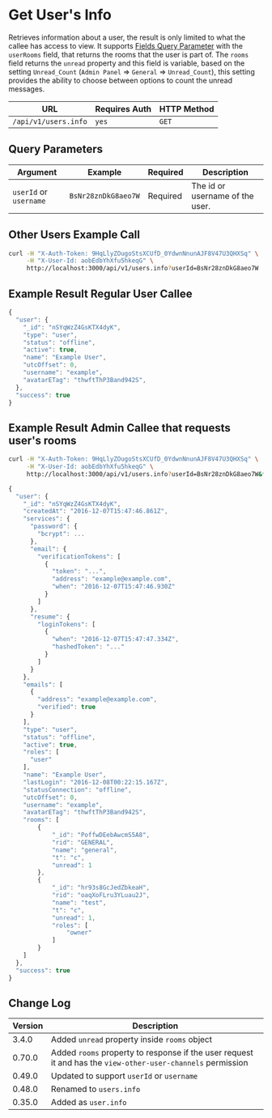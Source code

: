 # Get User's Info

Retrieves information about a user, the result is only limited to what the callee has access to view. It supports [Fields Query Parameter](../../other-important-endpoints/query-and-fields-info.md) with the `userRooms` field, that returns the rooms that the user is part of. The `rooms` field returns the `unread` property and this field is variable, based on the setting `Unread_Count` (`Admin Panel` => `General` => `Unread_Count`), this setting provides the ability to choose between options to count the unread messages.

| URL                  | Requires Auth | HTTP Method |
| -------------------- | ------------- | ----------- |
| `/api/v1/users.info` | `yes`         | `GET`       |

## Query Parameters

| Argument               | Example             | Required | Description                     |
| ---------------------- | ------------------- | -------- | ------------------------------- |
| `userId` or `username` | `BsNr28znDkG8aeo7W` | Required | The id or username of the user. |

## Other Users Example Call

```bash
curl -H "X-Auth-Token: 9HqLlyZOugoStsXCUfD_0YdwnNnunAJF8V47U3QHXSq" \
     -H "X-User-Id: aobEdbYhXfu5hkeqG" \
     http://localhost:3000/api/v1/users.info?userId=BsNr28znDkG8aeo7W
```

## Example Result Regular User Callee

```javascript
{
  "user": {
    "_id": "nSYqWzZ4GsKTX4dyK",
    "type": "user",
    "status": "offline",
    "active": true,
    "name": "Example User",
    "utcOffset": 0,
    "username": "example",
    "avatarETag": "thwftThP3Band942S",
  },
  "success": true
}
```

## Example Result Admin Callee that requests user's rooms

```bash
curl -H "X-Auth-Token: 9HqLlyZOugoStsXCUfD_0YdwnNnunAJF8V47U3QHXSq" \
     -H "X-User-Id: aobEdbYhXfu5hkeqG" \
     http://localhost:3000/api/v1/users.info?userId=BsNr28znDkG8aeo7W&fields={"userRooms": 1}
```

```javascript
{
  "user": {
    "_id": "nSYqWzZ4GsKTX4dyK",
    "createdAt": "2016-12-07T15:47:46.861Z",
    "services": {
      "password": {
        "bcrypt": ...
      },
      "email": {
        "verificationTokens": [
          {
            "token": "...",
            "address": "example@example.com",
            "when": "2016-12-07T15:47:46.930Z"
          }
        ]
      },
      "resume": {
        "loginTokens": [
          {
            "when": "2016-12-07T15:47:47.334Z",
            "hashedToken": "..."
          }
        ]
      }
    },
    "emails": [
      {
        "address": "example@example.com",
        "verified": true
      }
    ],
    "type": "user",
    "status": "offline",
    "active": true,
    "roles": [
      "user"
    ],
    "name": "Example User",
    "lastLogin": "2016-12-08T00:22:15.167Z",
    "statusConnection": "offline",
    "utcOffset": 0,
    "username": "example",
    "avatarETag": "thwftThP3Band942S",
    "rooms": [
        {
            "_id": "PoffwDEebAwcmS5A8",
            "rid": "GENERAL",
            "name": "general",
            "t": "c",
            "unread": 1
        },
        {
            "_id": "hr93s8GcJedZbkeaH",
            "rid": "oaqXoFLru3YLuau2J",
            "name": "test",
            "t": "c",
            "unread": 1,
            "roles": [
                "owner"
            ]
        }
    ]
  },
  "success": true
}
```

## Change Log

| Version | Description                                                                                                 |
| ------- | ----------------------------------------------------------------------------------------------------------- |
| 3.4.0   | Added `unread` property inside `rooms` object                                                               |
| 0.70.0  | Added `rooms` property to response if the user request it and has the `view-other-user-channels` permission |
| 0.49.0  | Updated to support `userId` or `username`                                                                   |
| 0.48.0  | Renamed to `users.info`                                                                                     |
| 0.35.0  | Added as `user.info`                                                                                        |
